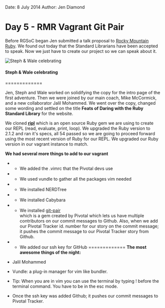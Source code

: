 Date: 8 July 2014
Author: Jen Diamond

# Day 5 - RMR Vagrant Git Pair

Before RGSoC began Jen submitted a talk proposal to [Rocky Mountain Ruby](http://rockymtnruby.com/).
 We found out today that the Standard Librarians have been accepted to speak. 
Now we just have to create our project so we can speak about it.

![Steph & Wale celebrating](/attachments/070814-steph-wale.jpg)
#### Steph & Wale celebrating
=============

Jen, Steph and Wale worked on solidifying the copy for the intro page of 
the first adventure. Then we were joined by our main coach, Mike McCormick, 
and a new collaborator Jalil Mohammed. We went over the copy, 
changed some wording and settled on the title **Feats of Daring with the 
Ruby Standard Library** for the website.

We cloned [**ripl**](https://github.com/cldwalker/ripl) which is an open source Ruby gem we are using to create 
our REPL (read, evaluate, print, loop). We upgraded the Ruby version to 
2.1.2 and ran it's specs, all 54 passed so we are going to proceed 
forward using the most recent version of Ruby for our REPL. We upgraded 
our Ruby version in our vagrant instance to match.

**We had several more things to add to our vagrant**

+    * We added the .vimrc that the Pivotal devs use
+    * We used vundle to gather all the packages vim needed
+    * We installed NERDTree
+    * We installed Cabybara
+    * We installed [git-pair](https://github.com/pivotal/git_scripts)  
         which is a gem created by Pivotal which lets us have multiple contributors 
on our commit messages to Github. Also, when we add our Pivotal Tracker id. 
number for our story on the commit message; it pushes the commit message 
to our Pivotal Tracker story from Github.  
+    * We added our ssh key for GitHub
=============
**The most awesome things of the night:**

+ Jalil Mohammed

+ Vundle: a plug-in manager for vim like bundler.

+ Tip: When you are in vim you can use the terminal by typing ! before the terminal 
command. You have to be in the esc mode.

+ Once the ssh key was added Github; it pushes our commit messages to Pivotal Tracker.
